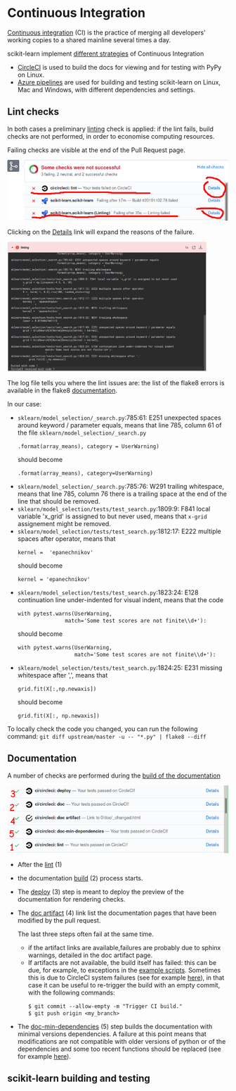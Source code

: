 # Continuous Integration

[Continuous integration](https://en.wikipedia.org/wiki/Continuous_integration) (CI)
is the practice of merging all developers' working copies to a shared mainline several times a day.

scikit-learn implement [different strategies](https://scikit-learn.org/stable/developers/contributing.html#continuous-integration-ci) of Continuous Integration
- [CircleCI](https://circleci.com/) is used to build the docs for viewing and for testing with PyPy on Linux.
- [Azure pipelines](https://azure.microsoft.com/en-us/services/devops/pipelines/) are used for building and testing scikit-learn on Linux, Mac and Windows, with different dependencies and settings.

## Lint checks

In both cases a preliminary [linting](https://en.wikipedia.org/wiki/Lint_(software)) check is applied: if the lint fails,
build checks are not performed, in order to economise computing resources.

Failing checks are visible at the end of the Pull Request page.

![Failing lint check](images/linting-crop.png)

Clicking on the [Details](https://app.circleci.com/pipelines/github/scikit-learn/scikit-learn/jobs/81249) link will expand
the reasons of the failure.

<a href="https://app.circleci.com/pipelines/github/scikit-learn/scikit-learn/jobs/81249" target="_blank">
  <img src="images/cidoclint.png" width="90%" />
</a>

The log file tells you where the lint issues are: the list of the flake8 errors is available in the flake8
[documentation](https://flake8.pycqa.org/en/latest/user/error-codes.html).

In our case:
- `sklearn/model_selection/_search.py`:785:61: E251 unexpected spaces around keyword / parameter equals, means that
  line 785, column 61 of the file `sklearn/model_selection/_search.py`
  ```
  .format(array_means), category = UserWarning)
  ```
  should become
  ```
  .format(array_means), category=UserWarning)
  ```
- `sklearn/model_selection/_search.py`:785:76: W291 trailing whitespace, means that line 785, column 76 there is a trailing
  space at the end of the line that should be removed.
- `sklearn/model_selection/tests/test_search.py`:1809:9: F841 local variable 'x_grid' is assigned to but never used, means
  that `x-grid` assignement might be removed.
- `sklearn/model_selection/tests/test_search.py`:1812:17: E222 multiple spaces after operator, means that
  ```
  kernel =  'epanechnikov' 
  ```
  should become
  ```
  kernel = 'epanechnikov'
  ```
- `sklearn/model_selection/tests/test_search.py`:1823:24: E128 continuation line under-indented for visual indent, means that
  the code
  ```
  with pytest.warns(UserWarning,
                 match='Some test scores are not finite\\d+'):
  ```
  should become
  ```
  with pytest.warns(UserWarning,
                    match='Some test scores are not finite\\d+'):
  ```
- `sklearn/model_selection/tests/test_search.py`:1824:25: E231 missing whitespace after ',', means that
  ```
  grid.fit(X[:,np.newaxis])
  ```
  should become
  ```
  grid.fit(X[:, np.newaxis])
  ```


To locally check the code you changed, you can run the following command:
``
git diff upstream/master -u -- "*.py" | flake8 --diff
``

## Documentation

A number of checks are performed during the [build of the documentation](https://scikit-learn.org/stable/developers/contributing.html#documentation)

![CircleCI checks](images/circleci.png)

- After the [lint](https://github.com/scikit-learn/scikit-learn/blob/98f0b832f8888ab2dd3a143ddd09525dd11f0479/.circleci/config.yml#L89) (1)
- the documentation [build](https://github.com/scikit-learn/scikit-learn/blob/98f0b832f8888ab2dd3a143ddd09525dd11f0479/.circleci/config.yml#L49) (2) process starts.
- The [deploy](https://github.com/scikit-learn/scikit-learn/blob/98f0b832f8888ab2dd3a143ddd09525dd11f0479/.circleci/config.yml#L118) (3) step is meant to deploy the preview of the documentation for rendering checks.
- The [doc artifact](https://github.com/scikit-learn/scikit-learn/blob/98f0b832f8888ab2dd3a143ddd09525dd11f0479/.circleci/artifact_path) (4) link list the documentation pages that have been modified by the pull request.

  The last three steps often fail at the same time.
  - if the artifact links are available,failures are probably due to sphinx warnings, detailed in the doc artifact page.
  - If artifacts are not available, the build itself has failed: this can be due, for example, to exceptions in the
    [example scripts](https://github.com/scikit-learn/scikit-learn/tree/master/examples).
    Sometimes this is due to CircleCI system failures (see for example
    [here](https://app.circleci.com/pipelines/github/maikia/scikit-learn/128/workflows/50aac418-6e87-4f10-98e8-4d5c5b5df460/jobs/328/steps)),
    in that case it can be useful to re-trigger the build with an empty commit, with the following commands:
    ```
    $ git commit --allow-empty -m "Trigger CI build."
    $ git push origin <my_branch>
    ```
- The [doc-min-dependencies](https://github.com/scikit-learn/scikit-learn/blob/98f0b832f8888ab2dd3a143ddd09525dd11f0479/.circleci/config.yml#L4) (5) step builds the documentation with minimal versions dependencies.
  A failure at this point means that modifications are not compatible with older versions of python or of the dependencies
  and some too recent functions should be replaced (see for example [here](https://circleci.com/gh/scikit-learn/scikit-learn/106882?utm_campaign=vcs-integration-link&utm_medium=referral&utm_source=github-build-link)).

## scikit-learn building and testing

